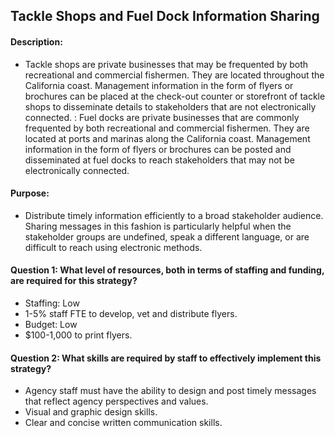 ## Tackle Shops and Fuel Dock Information Sharing
#### Description: 
-  Tackle shops are private businesses that may be frequented by both recreational and commercial fishermen. They are located throughout the California coast. Management information in the form of flyers or brochures can be placed at the check-out counter or storefront of tackle shops to disseminate details to stakeholders that are not electronically connected. : Fuel docks are private businesses that are commonly frequented by both recreational and commercial fishermen. They are located at ports and marinas along the California coast. Management information in the form of flyers or brochures can be posted and disseminated at fuel docks to reach stakeholders that may not be electronically connected.

#### Purpose:
-   Distribute timely information efficiently to a broad stakeholder audience. Sharing messages in this fashion is particularly helpful when the stakeholder groups are undefined, speak a different language, or are difficult to reach using electronic methods.

#### Question 1: What level of resources, both in terms of staffing and funding, are required for this strategy?
-   Staffing: Low
  -   1-5% staff FTE to develop, vet and distribute flyers.
-   Budget: Low
  -   $100-1,000 to print flyers.

#### Question 2: What skills are required by staff to effectively implement this strategy?
-   Agency staff must have the ability to design and post timely messages that reflect agency perspectives and values. 
-   Visual and graphic design skills.
-   Clear and concise written communication skills.


